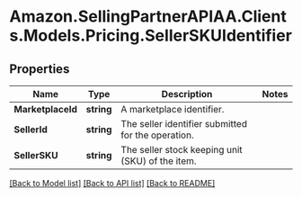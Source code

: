 # Amazon.SellingPartnerAPIAA.Clients.Models.Pricing.SellerSKUIdentifier
## Properties

Name | Type | Description | Notes
------------ | ------------- | ------------- | -------------
**MarketplaceId** | **string** | A marketplace identifier. | 
**SellerId** | **string** | The seller identifier submitted for the operation. | 
**SellerSKU** | **string** | The seller stock keeping unit (SKU) of the item. | 

[[Back to Model list]](../README.md#documentation-for-models) [[Back to API list]](../README.md#documentation-for-api-endpoints) [[Back to README]](../README.md)

